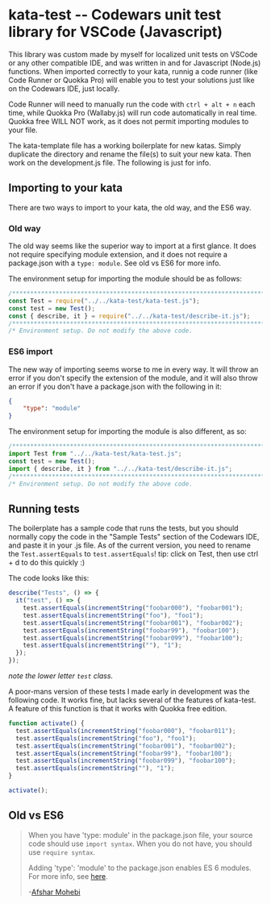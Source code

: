# kata-test -- Codewars unit test library for VSCode (Javascript)

This library was custom made by myself for localized unit tests on VSCode or any other compatible IDE, and was written in and for Javascript (Node.js) functions. When imported correctly to your kata, runnig a code runner (like Code Runner or Quokka Pro) will enable you to test your solutions just like on the Codewars IDE, just locally.

Code Runner will need to manually run the code with `ctrl + alt + n` each time, while Quokka Pro (Wallaby.js) will run code automatically in real time. Quokka free WILL NOT work, as it does not permit importing modules to your file.

The kata-template file has a working boilerplate for new katas. Simply duplicate the directory and rename the file(s) to suit your new kata. Then work on the development.js file. The following is just for info.

## Importing to your kata

There are two ways to import to your kata, the old way, and the ES6 way.

### Old way

The old way seems like the superior way to import at a first glance. It does not require specifying module extension, and it does not require a package.json with a `type: module`. See old vs ES6 for more info.

The environment setup for importing the module should be as follows:

```js
/***********************************************************************/
const Test = require("../../kata-test/kata-test.js");                  //
const test = new Test();                                               //
const { describe, it } = require("../../kata-test/describe-it.js");    //
/***********************************************************************/
/* Environment setup. Do not modify the above code.                    */
```

### ES6 import

The new way of importing seems worse to me in every way. It will throw an error if you don't specify the extension of the module, and it will also throw an error if you don't have a package.json with the following in it:

```json
{
    "type": "module"
}
```

The environment setup for importing the module is also different, as so:

```js
/***********************************************************************/
import Test from "../../kata-test/kata-test.js";                       //
const test = new Test();                                               //
import { describe, it } from "../../kata-test/describe-it.js";         //
/***********************************************************************/
/* Environment setup. Do not modify the above code.                    */
```

## Running tests

The boilerplate has a sample code that runs the tests, but you should normally copy the code in the "Sample Tests" section of the Codewars IDE, and paste it in your .js file. As of the current version, you need to rename the `Test.assertEquals` to `test.assertEquals`! tip: click on Test, then use ctrl + d to do this quickly :)

The code looks like this:

```js
describe("Tests", () => {
  it("test", () => {
    test.assertEquals(incrementString("foobar000"), "foobar001");
    test.assertEquals(incrementString("foo"), "foo1");
    test.assertEquals(incrementString("foobar001"), "foobar002");
    test.assertEquals(incrementString("foobar99"), "foobar100");
    test.assertEquals(incrementString("foobar099"), "foobar100");
    test.assertEquals(incrementString(""), "1");
  });
});
```

*note the lower letter `test` class.*

A poor-mans version of these tests I made early in development was the following code. It works fine, but lacks several of the features of kata-test. A feature of this function is that it works with Quokka free edition.

```js
function activate() {
  test.assertEquals(incrementString("foobar000"), "foobar011");
  test.assertEquals(incrementString("foo"), "foo1");
  test.assertEquals(incrementString("foobar001"), "foobar002");
  test.assertEquals(incrementString("foobar99"), "foobar100");
  test.assertEquals(incrementString("foobar099"), "foobar100");
  test.assertEquals(incrementString(""), "1");
}

activate();
```

## Old vs ES6

> When you have 'type: module' in the package.json file, your source code should use `import syntax`. When you do not have, you should use `require syntax`.
>
> Adding 'type': 'module' to the package.json enables ES 6 modules. For more info, see [here](https://nodejs.org/docs/latest-v13.x/api/esm.html#esm_enabling).
>
> -[Afshar Mohebi](https://stackoverflow.com/questions/61401475/why-is-type-module-in-package-json-file)
